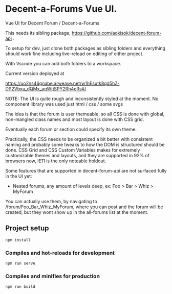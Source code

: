 # Decent-a-Forums Vue UI.


Vue UI for Decent Forum / Decent-a-Forums 

This needs its sibling package, https://github.com/aokisok/decent-forum-api . 

To setup for dev, just clone both packages as sibling folders and everything should work fine including live-reload
on editing of either project.

With Vscode you can add both folders to a workspace. 

Current version deployed at 

https://uo2ns46gnabe.arweave.net/w1hEsutk8qd5hZ-DP2Vbxa_dQMx_aqWtjSPY2Rh4eRs#/

NOTE: The UI is quite rough and inconsistently styled at the moment. No component library was used just html / css / some svgs

The idea is that the forum is user themeable, so all CSS is done with global, non-mangled class names and most layout is done with CSS grid.  

Eventually each forum or section could specify its own theme.

Practically, the CSS needs to be organized a bit better with consistent naming and probably some tweaks
to how the DOM is structured should be done. CSS Grid and CSS Custom Variables makes for extremely 
customizable themes and layouts, and they are supported in 92% of browsers now, IE11 is the only noteable holdout.
 

Some features that are supported in decent-forum-api are not surfaced fully in the UI yet: 
 - Nested forums, any amount of levels deep, ex:  Foo > Bar > Whiz > MyForum

 You can actually use them, by navigating to /forum/Foo_Bar_Whiz_MyForum, where you can post and the forum will be created, but they wont show up in the all-forums list at the moment.

## Project setup
```
npm install
```

### Compiles and hot-reloads for development
```
npm run serve
```

### Compiles and minifies for production
```
npm run build
```
